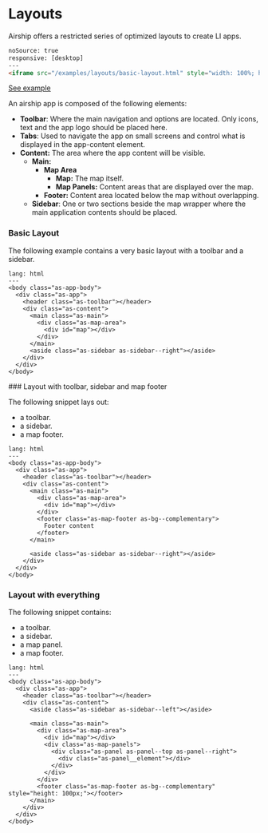 # Layouts

Airship offers a restricted series of optimized layouts to create LI apps.

```html
noSource: true
responsive: [desktop]
---
<iframe src="/examples/layouts/basic-layout.html" style="width: 100%; height: 100%;">
```

[See example](/developers/airship/examples/#example-basic-layout)

An airship app is composed of the following elements:

- **Toolbar**: Where the main navigation and options are located. Only icons, text and the app logo should be placed here.
- **Tabs**: Used to navigate the app on small screens and control what is displayed in the app-content element.
- **Content:** The area where the app content will be visible.
  - **Main:**
    - **Map Area**
      - **Map:** The map itself.
      - **Map Panels:** Content areas that are displayed over the map.
    - **Footer:** Content area located below the map without overlapping.
  - **Sidebar**: One or two sections beside the map wrapper where the main application contents should be placed.


### Basic Layout

The following example contains a very basic layout with a toolbar and a sidebar.

```code
lang: html
---
<body class="as-app-body">
  <div class="as-app">
    <header class="as-toolbar"></header>
    <div class="as-content">
      <main class="as-main">
        <div class="as-map-area">
          <div id="map"></div>
        </div>
      </main>
      <aside class="as-sidebar as-sidebar--right"></aside>
    </div>
  </div>
</body>
```

### Layout with toolbar, sidebar and map footer

The following snippet lays out:
- a toolbar.
- a sidebar.
- a map footer.

```code
lang: html
---
<body class="as-app-body">
  <div class="as-app">
    <header class="as-toolbar"></header>
    <div class="as-content">
      <main class="as-main">
        <div class="as-map-area">
          <div id="map"></div>
        </div>
        <footer class="as-map-footer as-bg--complementary">
          Footer content
        </footer>
      </main>

      <aside class="as-sidebar as-sidebar--right"></aside>
    </div>
  </div>
</body>
```

### Layout with everything

The following snippet contains:
- a toolbar.
- a sidebar.
- a map panel.
- a map footer.

```code
lang: html
---
<body class="as-app-body">
  <div class="as-app">
    <header class="as-toolbar"></header>
    <div class="as-content">
      <aside class="as-sidebar as-sidebar--left"></aside>

      <main class="as-main">
        <div class="as-map-area">
          <div id="map"></div>
          <div class="as-map-panels">
            <div class="as-panel as-panel--top as-panel--right">
              <div class="as-panel__element"></div>
            </div>
          </div>
        </div>
        <footer class="as-map-footer as-bg--complementary" style="height: 100px;"></footer>
      </main>
    </div>
  </div>
</body>
```
